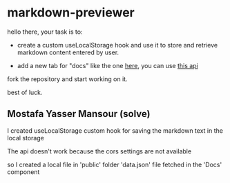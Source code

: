 # markdown-previewer

hello there, your task is to:

- create a custom useLocalStorage hook and use it to store and retrieve markdown content entered by user.

- add a new tab for "docs" like the one [here](https://ahmed0saber.github.io/markdown-previewer-with-oop/), you can use [this api](https://www.markdownguide.org/api/v1/)

fork the repository and start working on it.

best of luck.

## Mostafa Yasser Mansour (solve)

I created useLocalStorage custom hook for saving the markdown text in the local storage

The api doesn't work because the cors settings are not available

so I created a local file in 'public' folder 'data.json' file fetched in the 'Docs' component
